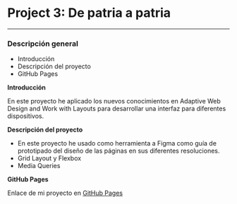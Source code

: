 # Project 3: De patria a patria

-----
### Descripción general    
* Introducción
* Descripción del proyecto
* GitHub Pages
  
**Introducción**    
  
En este proyecto he aplicado los nuevos conocimientos en Adaptive Web Design and Work with Layouts para desarrollar una interfaz para diferentes dispositivos.
 
**Descripción del proyecto**  
  
- En este proyecto he usado como herramienta a Figma como guía de prototipado del diseño de las páginas en sus diferentes resoluciones.
- Grid Layout y Flexbox
- Media Queries

**GitHub Pages**

Enlace de mi proyecto en [GitHub Pages](https://angelestm.github.io/web_project_3_esp/)